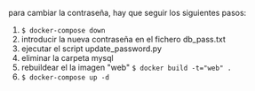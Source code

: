 para cambiar la contraseña, hay que seguir los siguientes pasos:
1. `$ docker-compose down`
2. introducir la nueva contraseña en el fichero db_pass.txt
3. ejecutar el script update_password.py
4. eliminar la carpeta mysql
5. rebuildear el la imagen "web" `$ docker build -t="web" .`
6. `$ docker-compose up -d`